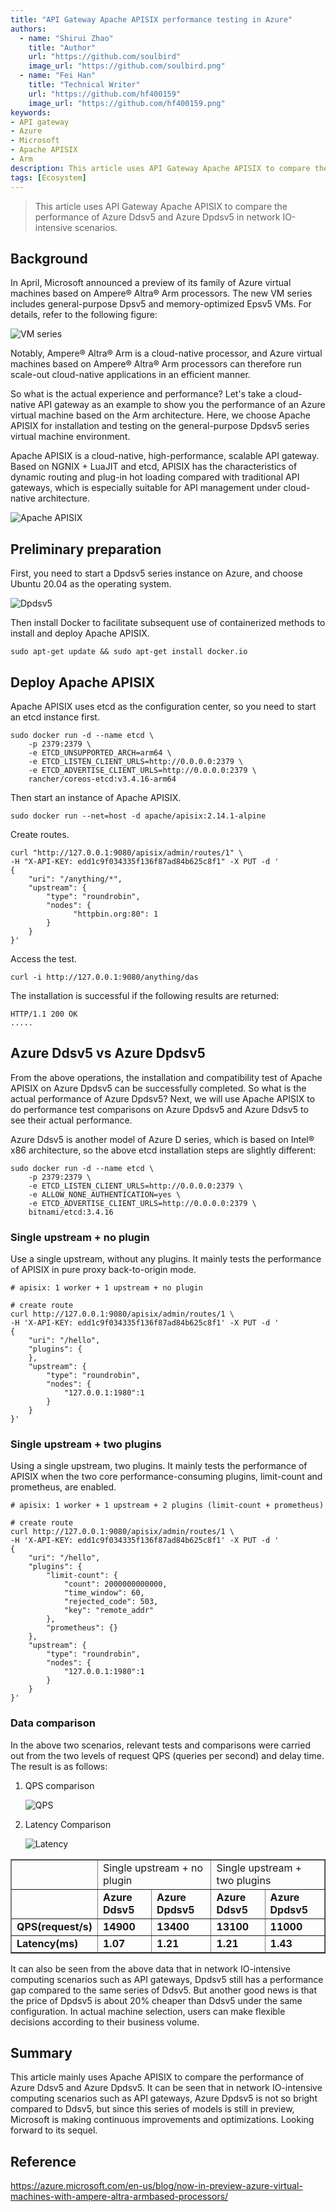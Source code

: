```yaml
---
title: "API Gateway Apache APISIX performance testing in Azure"
authors:
  - name: "Shirui Zhao"
    title: "Author"
    url: "https://github.com/soulbird"
    image_url: "https://github.com/soulbird.png"
  - name: "Fei Han"
    title: "Technical Writer"
    url: "https://github.com/hf400159"
    image_url: "https://github.com/hf400159.png"
keywords: 
- API gateway
- Azure
- Microsoft
- Apache APISIX
- Arm
description: This article uses API Gateway Apache APISIX to compare the performance of Azure Ddsv5 and Azure Dpdsv5 in network IO-intensive scenarios.
tags: [Ecosystem]
---
```


> This article uses API Gateway Apache APISIX to compare the performance of Azure Ddsv5 and Azure Dpdsv5 in network IO-intensive scenarios.

<!--truncate-->

<head>
    <link rel="canonical" href="https://api7.ai/2022/08/08/apache-apisix-performance-test-in-azure/" />
</head>

## Background

In April, Microsoft announced a preview of its family of Azure virtual machines based on Ampere® Altra® Arm processors. The new VM series includes general-purpose Dpsv5 and memory-optimized Epsv5 VMs. For details, refer to the following figure:

![VM series](https://static.apiseven.com/2022/blog/0808/1.png)

Notably, Ampere® Altra® Arm is a cloud-native processor, and Azure virtual machines based on Ampere® Altra® Arm processors can therefore run scale-out cloud-native applications in an efficient manner.

So what is the actual experience and performance? Let's take a cloud-native API gateway as an example to show you the performance of an Azure virtual machine based on the Arm architecture. Here, we choose Apache APISIX for installation and testing on the general-purpose Dpdsv5 series virtual machine environment.

Apache APISIX is a cloud-native, high-performance, scalable API gateway. Based on NGNIX + LuaJIT and etcd, APISIX has the characteristics of dynamic routing and plug-in hot loading compared with traditional API gateways, which is especially suitable for API management under cloud-native architecture.

![Apache APISIX](https://static.apiseven.com/2022/blog/0808/2.png)

## Preliminary preparation

First, you need to start a Dpdsv5 series instance on Azure, and choose Ubuntu 20.04 as the operating system.

![Dpdsv5](https://static.apiseven.com/2022/blog/0808/3.jpeg)

Then install Docker to facilitate subsequent use of containerized methods to install and deploy Apache APISIX.

```shell
sudo apt-get update && sudo apt-get install docker.io
```

## Deploy Apache APISIX

Apache APISIX uses etcd as the configuration center, so you need to start an etcd instance first.

```shell
sudo docker run -d --name etcd \
    -p 2379:2379 \
    -e ETCD_UNSUPPORTED_ARCH=arm64 \
    -e ETCD_LISTEN_CLIENT_URLS=http://0.0.0.0:2379 \
    -e ETCD_ADVERTISE_CLIENT_URLS=http://0.0.0.0:2379 \
    rancher/coreos-etcd:v3.4.16-arm64
```

Then start an instance of Apache APISIX.

```shell
sudo docker run --net=host -d apache/apisix:2.14.1-alpine
```

Create routes.

```shell
curl "http://127.0.0.1:9080/apisix/admin/routes/1" \
-H "X-API-KEY: edd1c9f034335f136f87ad84b625c8f1" -X PUT -d '
{  
    "uri": "/anything/*",
    "upstream": {
        "type": "roundrobin",
        "nodes": {
              "httpbin.org:80": 1
        }
    }
}'
```

Access the test.

```shell
curl -i http://127.0.0.1:9080/anything/das
```

The installation is successful if the following results are returned:

```shell
HTTP/1.1 200 OK
.....
```

## Azure Ddsv5 vs Azure Dpdsv5

From the above operations, the installation and compatibility test of Apache APISIX on Azure Dpdsv5 can be successfully completed. So what is the actual performance of Azure Dpdsv5? Next, we will use Apache APISIX to do performance test comparisons on Azure Dpdsv5 and Azure Ddsv5 to see their actual performance.

Azure Ddsv5 is another model of Azure D series, which is based on Intel® x86 architecture, so the above etcd installation steps are slightly different:

```shell
sudo docker run -d --name etcd \
    -p 2379:2379 \
    -e ETCD_LISTEN_CLIENT_URLS=http://0.0.0.0:2379 \
    -e ALLOW_NONE_AUTHENTICATION=yes \
    -e ETCD_ADVERTISE_CLIENT_URLS=http://0.0.0.0:2379 \
    bitnami/etcd:3.4.16
```

### Single upstream + no plugin

Use a single upstream, without any plugins. It mainly tests the performance of APISIX in pure proxy back-to-origin mode.

```shell
# apisix: 1 worker + 1 upstream + no plugin

# create route
curl http://127.0.0.1:9080/apisix/admin/routes/1 \
-H 'X-API-KEY: edd1c9f034335f136f87ad84b625c8f1' -X PUT -d '
{
    "uri": "/hello",
    "plugins": {
    },
    "upstream": {
        "type": "roundrobin",
        "nodes": {
            "127.0.0.1:1980":1
        }
    }
}'
```

### Single upstream + two plugins

Using a single upstream, two plugins. It mainly tests the performance of APISIX when the two core performance-consuming plugins, limit-count and prometheus, are enabled.

```shell
# apisix: 1 worker + 1 upstream + 2 plugins (limit-count + prometheus)

# create route
curl http://127.0.0.1:9080/apisix/admin/routes/1 \
-H 'X-API-KEY: edd1c9f034335f136f87ad84b625c8f1' -X PUT -d '
{
    "uri": "/hello",
    "plugins": {
        "limit-count": {
            "count": 2000000000000,
            "time_window": 60,
            "rejected_code": 503,
            "key": "remote_addr"
        },
        "prometheus": {}
    },
    "upstream": {
        "type": "roundrobin",
        "nodes": {
            "127.0.0.1:1980":1
        }
    }
}'
```

### Data comparison

In the above two scenarios, relevant tests and comparisons were carried out from the two levels of request QPS (queries per second) and delay time. The result is as follows:

1. QPS comparison

    ![QPS](https://static.apiseven.com/2022/blog/0808/4.png)
2. Latency Comparison

    ![Latency](https://static.apiseven.com/2022/blog/0808/5.png)

<table align="center" valign="center" border="1px">
    <tr>
        <td><b>  </b></td>
        <td colspan="2">Single upstream + no plugin</td>
        <td colspan="2">Single upstream + two plugins</td>
    </tr>
    <tr>
        <td><b>  </b></td>
        <td><b>Azure Ddsv5</b></td>
        <td><b>Azure Dpdsv5</b></td>
        <td><b>Azure Ddsv5</b></td>
        <td><b>Azure Dpdsv5</b></td>
    </tr>
    <tr>
        <td><b>QPS(request/s)</b></td>
        <td><b>14900</b></td>
        <td><b>13400</b></td>
        <td><b>13100</b></td>
        <td><b>11000</b></td>
    </tr>
    <tr>
        <td><b>Latency(ms)</b></td>
        <td><b>1.07</b></td>
        <td><b>1.21</b></td>
        <td><b>1.21</b></td>
        <td><b>1.43</b></td>
    </tr>
    </table>

It can also be seen from the above data that in network IO-intensive computing scenarios such as API gateways, Dpdsv5 still has a performance gap compared to the same series of Ddsv5. But another good news is that the price of Dpdsv5 is about 20% cheaper than Ddsv5 under the same configuration. In actual machine selection, users can make flexible decisions according to their business volume.

## Summary

This article mainly uses Apache APISIX to compare the performance of Azure Ddsv5 and Azure Dpdsv5. It can be seen that in network IO-intensive computing scenarios such as API gateways, Azure Dpdsv5 is not so bright compared to Ddsv5, but since this series of models is still in preview, Microsoft is making continuous improvements and optimizations. Looking forward to its sequel.

## Reference

https://azure.microsoft.com/en-us/blog/now-in-preview-azure-virtual-machines-with-ampere-altra-armbased-processors/
